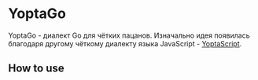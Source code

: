 # YoptaGo
YoptaGo - диалект Go для чётких пацанов. Изначально идея появилась благодаря другому чёткому диалекту языка JavaScript - [YoptaScript](github.com/samgozman/YoptaScript).

## How to use